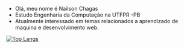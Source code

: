 - Olá, meu nome é Nailson Chagas
- Estudo Engenharia da Computação na UTFPR -PB
- Atualmente interessado em temas relacionados a aprendizado de maquina e desenvolvimento web.

[![Top Langs](https://github-readme-stats.vercel.app/api/top-langs/?username=NailsonChagas&langs_count=12&layout=compact)](https://github.com/anuraghazra/github-readme-stats)

<!---
NailsonChagas/NailsonChagas is a ✨ special ✨ repository because its `README.md` (this file) appears on your GitHub profile.
You can click the Preview link to take a look at your changes.
--->
